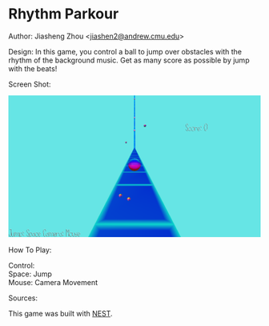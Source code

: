 # Rhythm Parkour

Author: Jiasheng Zhou \<jiashen2@andrew.cmu.edu\>

Design: In this game, you control a ball to jump over obstacles with the rhythm of the background music. Get as many score as possible by jump with the beats!

Screen Shot:

![Screen Shot](screenshot.png)

How To Play:

Control:\
Space: Jump\
Mouse: Camera Movement

Sources:


This game was built with [NEST](NEST.md).

